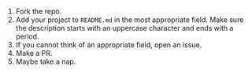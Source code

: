 1. Fork the repo.
2. Add your project to `README.md` in the most appropriate field. Make sure the description starts with an uppercase character and ends with a period.
3. If you cannot think of an appropriate field, open an issue.
4. Make a PR.
5. Maybe take a nap.
